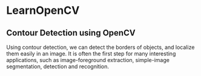 # LearnOpenCV

## Contour Detection using OpenCV
Using contour detection, we can detect the borders of objects, and localize them easily in an image. It is often the first step for many interesting applications, such as image-foreground extraction, simple-image segmentation, detection and recognition. 
